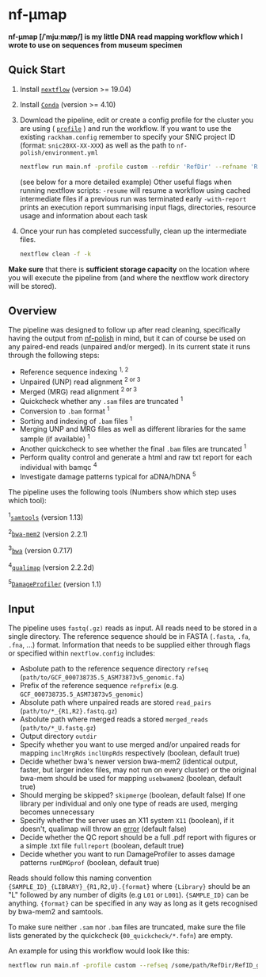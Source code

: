 # nf-μmap

**nf-μmap [/ˈmjuːmæp/] is my little DNA read mapping workflow which I wrote to use on sequences from museum specimen**

## Quick Start

1. Install [`nextflow`](https://www.nextflow.io/) (version >= 19.04)
2. Install [`Conda`](https://conda.io/miniconda.html) (version >= 4.10)
3. Download the pipeline, edit or create a config profile for the cluster you are using ( [`profile`]( https://www.nextflow.io/docs/latest/config.html#config-profiles) ) and run the workflow. If you want to use the existing `rackham.config` remember to specify your SNIC project ID (format: `snic20XX-XX-XXX`) as well as the path to `nf-polish/environment.yml`

    ```bash
    nextflow run main.nf -profile custom --refdir 'RefDir' --refname 'RefID.fa' --refprefix 'RefID' --read_pairs 'READS' --merged_reads 'MERGED_READS' --outdir 'OutputDir*
    ```
   (see below for a more detailed example)
   Other useful flags when running nextflow scripts:
   `-resume` will resume a workflow using cached intermediate files if a previous run was terminated early
   `-with-report` prints an execution report summarising input flags, directories, resource usage and information about each task
4. Once your run has completed successfully, clean up the intermediate files.

    ```bash
    nextflow clean -f -k
    ```
**Make sure** that there is **sufficient storage capacity** on the location where you will execute the pipeline from (and where the nextflow work directory will be stored).

## Overview

The pipeline was designed to follow up after read cleaning, specifically having the output from [nf-polish](https://github.com/MozesBlom/nf-polish) in mind, but it can of course be used on any paired-end reads (unpaired and/or merged). In its current state it runs through the following steps:

* Reference sequence indexing <sup>1, 2</sup>
* Unpaired (UNP) read alignment <sup>2 or 3</sup>
* Merged (MRG) read alignment <sup>2 or 3</sup>
* Quickcheck whether any `.sam` files are truncated <sup>1</sup>
* Conversion to `.bam` format <sup>1</sup>
* Sorting and indexing of `.bam` files <sup>1</sup>
* Merging UNP and MRG files as well as different libraries for the same sample (if available) <sup>1</sup>
* Another quickcheck to see whether the final `.bam` files are truncated <sup>1</sup>
* Perform quality control and generate a html and raw txt report for each individual with bamqc <sup>4</sup>
* Investigate damage patterns typical for aDNA/hDNA <sup>5</sup>

The pipeline uses the following tools (Numbers show which step uses which tool):

<sup>1</sup>[`samtools`](http://www.htslib.org/) (version 1.13)

<sup>2</sup>[`bwa-mem2`](https://github.com/bwa-mem2/bwa-mem2) (version 2.2.1)

<sup>3</sup>[`bwa`](http://bio-bwa.sourceforge.net/) (version 0.7.17)

<sup>4</sup>[`qualimap`](http://qualimap.conesalab.org/) (version 2.2.2d)

<sup>5</sup>[`DamageProfiler`](https://github.com/Integrative-Transcriptomics/DamageProfiler) (version 1.1)

## Input

The pipeline uses `fastq(.gz)` reads as input. All reads need to be stored in a single directory. The reference sequence should be in FASTA (`.fasta`, `.fa`, `.fna`, ...) format.
Information that needs to be supplied either through flags or specified within `nextflow.config` includes:
* Asbolute path to the reference sequence directory `refseq` (`path/to/GCF_000738735.5_ASM73873v5_genomic.fa`)
* Prefix of the reference sequence `refprefix` (e.g. `GCF_000738735.5_ASM73873v5_genomic`)
* Absolute path where unpaired reads are stored `read_pairs` (`path/to/*_{R1,R2}.fastq.gz`)
* Asbolute path where merged reads a stored `merged_reads` (`path/to/*_U.fastq.gz`)
* Output directory `outdir`
* Specify whether you want to use merged and/or unpaired reads for mapping `inclMrgRds` `inclUnpRds` respectively (boolean, default true)
* Decide whether bwa's newer version bwa-mem2 (identical output, faster, but larger index files, may not run on every cluster) or the original bwa-mem should be used for mapping `usebwamem2` (boolean, default true)
* Should merging be skipped? `skipmerge` (boolean, default false) If one library per individual and only one type of reads are used, merging becomes unnecessary
* Specify whether the server uses an X11 system `X11` (boolean), if it doesn't, qualimap will throw an [error](http://qualimap.conesalab.org/doc_html/faq.html#x11problem) (default false)
* Decide whether the QC report should be a full .pdf report with figures or a simple .txt file `fullreport` (boolean, default true)
* Decide whether you want to run DamageProfiler to asses damage patterns `runDMGprof` (boolean, default true)

Reads should follow this naming convention `{SAMPLE_ID}_{LIBRARY}_{R1,R2,U}.{format}` where `{Library}` should be an "L" followed by any number of digits (e.g `L01` or `L001`). `{SAMPLE_ID}` can be anything. `{format}` can be specified in any way as long as it gets recognised by bwa-mem2 and samtools.

To make sure neither `.sam` nor  `.bam` files are truncated, make sure the file lists generated by the quickcheck (`00_quickcheck/*.fofn`) are empty.

An example for using this workflow would look like this:
```bash
nextflow run main.nf -profile custom --refseq /some/path/RefDir/RefID_genomic.fa --refprefix RefID_genomic --read_pairs /some/path/'*_{R1,R2}.fastq.gz' --merged_reads /some/path/'*_U.fastq.gz' --outdir /some/path/results/ --usebwamem2 false --X11 true --fullreport true --runDMGprof true -with-report
```
